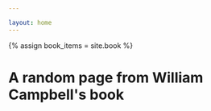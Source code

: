 ```yaml
---

layout: home
---
```


{% assign book_items = site.book %}
<script id="random-content-data" type="application/json">
[
  {% for item in book_items %}
    {
      "title": {{ item.title | jsonify }},
      "url": {{ item.url | jsonify }},
      "content": {{ item.content | strip_newlines | jsonify }}
    }{% if forloop.last == false %},{% endif %}
  {% endfor %}
]
</script>

# A random page from William Campbell's book

<div id="random-content"></div>

<script>
document.addEventListener("DOMContentLoaded", function() {
  var data = JSON.parse(document.getElementById('random-content-data').textContent);
  if (data.length > 0) {
    var randomItem = data[Math.floor(Math.random() * data.length)];
    var html = '<h2><a href="' + '{{ site.baseurl }}' + randomItem.url + '">' + randomItem.title + '</a></h2>';
    html += '<div>' + randomItem.content + '</div>';
    document.getElementById('random-content').innerHTML = html;
  }
});
</script>

<!-- {% for collection in site.collections %}
  {% unless collection.label == "posts" %}
  <p>
    <a href="{{ collection.label | prepend: '/' | append: '/' }}">
      {{ collection.title | default: collection.label }}
    </a>
  </p>
  {% endunless %}
{% endfor %} -->
